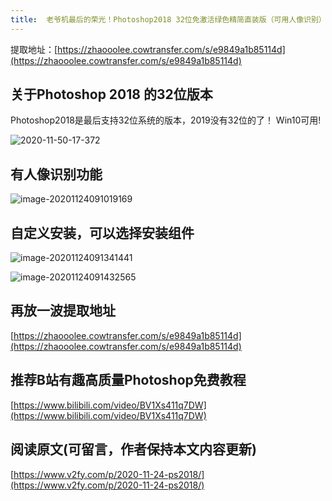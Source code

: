 ```yaml
---
title:  老爷机最后的荣光！Photoshop2018 32位免激活绿色精简直装版（可用人像识别）
---
```




提取地址：[https://zhaooolee.cowtransfer.com/s/e9849a1b85114d](https://zhaooolee.cowtransfer.com/s/e9849a1b85114d)



## 关于Photoshop 2018 的32位版本

Photoshop2018是最后支持32位系统的版本，2019没有32位的了！
Win10可用!



![2020-11-50-17-372](https://www.v2fy.com/asset/0i/jikemiji/jikemiji-md/2020-11-24-ps2018.assets/2020-11-50-17-372.png)


## 有人像识别功能



![image-20201124091019169](https://www.v2fy.com/asset/0i/jikemiji/jikemiji-md/2020-11-24-ps2018.assets/image-20201124091019169.png)



## 自定义安装，可以选择安装组件



![image-20201124091341441](https://www.v2fy.com/asset/0i/jikemiji/jikemiji-md/2020-11-24-ps2018.assets/image-20201124091341441.png)

![image-20201124091432565](https://www.v2fy.com/asset/0i/jikemiji/jikemiji-md/2020-11-24-ps2018.assets/image-20201124091432565.png)



## 再放一波提取地址

[https://zhaooolee.cowtransfer.com/s/e9849a1b85114d](https://zhaooolee.cowtransfer.com/s/e9849a1b85114d)


## 推荐B站有趣高质量Photoshop免费教程 
[https://www.bilibili.com/video/BV1Xs411q7DW](https://www.bilibili.com/video/BV1Xs411q7DW)

## 阅读原文(可留言，作者保持本文内容更新)

[https://www.v2fy.com/p/2020-11-24-ps2018/](https://www.v2fy.com/p/2020-11-24-ps2018/)



